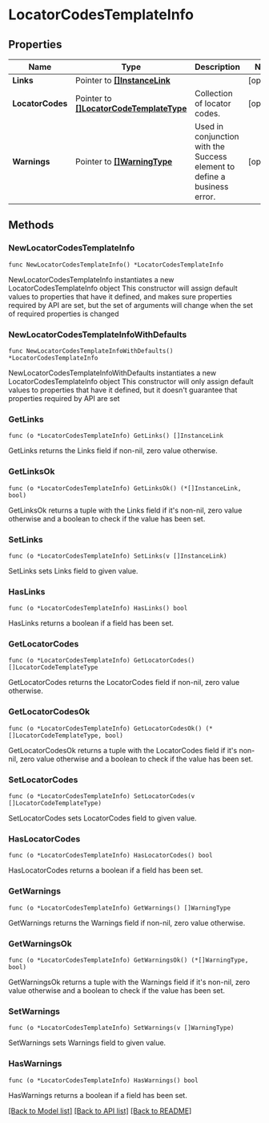 # LocatorCodesTemplateInfo

## Properties

Name | Type | Description | Notes
------------ | ------------- | ------------- | -------------
**Links** | Pointer to [**[]InstanceLink**](InstanceLink.md) |  | [optional] 
**LocatorCodes** | Pointer to [**[]LocatorCodeTemplateType**](LocatorCodeTemplateType.md) | Collection of locator codes. | [optional] 
**Warnings** | Pointer to [**[]WarningType**](WarningType.md) | Used in conjunction with the Success element to define a business error. | [optional] 

## Methods

### NewLocatorCodesTemplateInfo

`func NewLocatorCodesTemplateInfo() *LocatorCodesTemplateInfo`

NewLocatorCodesTemplateInfo instantiates a new LocatorCodesTemplateInfo object
This constructor will assign default values to properties that have it defined,
and makes sure properties required by API are set, but the set of arguments
will change when the set of required properties is changed

### NewLocatorCodesTemplateInfoWithDefaults

`func NewLocatorCodesTemplateInfoWithDefaults() *LocatorCodesTemplateInfo`

NewLocatorCodesTemplateInfoWithDefaults instantiates a new LocatorCodesTemplateInfo object
This constructor will only assign default values to properties that have it defined,
but it doesn't guarantee that properties required by API are set

### GetLinks

`func (o *LocatorCodesTemplateInfo) GetLinks() []InstanceLink`

GetLinks returns the Links field if non-nil, zero value otherwise.

### GetLinksOk

`func (o *LocatorCodesTemplateInfo) GetLinksOk() (*[]InstanceLink, bool)`

GetLinksOk returns a tuple with the Links field if it's non-nil, zero value otherwise
and a boolean to check if the value has been set.

### SetLinks

`func (o *LocatorCodesTemplateInfo) SetLinks(v []InstanceLink)`

SetLinks sets Links field to given value.

### HasLinks

`func (o *LocatorCodesTemplateInfo) HasLinks() bool`

HasLinks returns a boolean if a field has been set.

### GetLocatorCodes

`func (o *LocatorCodesTemplateInfo) GetLocatorCodes() []LocatorCodeTemplateType`

GetLocatorCodes returns the LocatorCodes field if non-nil, zero value otherwise.

### GetLocatorCodesOk

`func (o *LocatorCodesTemplateInfo) GetLocatorCodesOk() (*[]LocatorCodeTemplateType, bool)`

GetLocatorCodesOk returns a tuple with the LocatorCodes field if it's non-nil, zero value otherwise
and a boolean to check if the value has been set.

### SetLocatorCodes

`func (o *LocatorCodesTemplateInfo) SetLocatorCodes(v []LocatorCodeTemplateType)`

SetLocatorCodes sets LocatorCodes field to given value.

### HasLocatorCodes

`func (o *LocatorCodesTemplateInfo) HasLocatorCodes() bool`

HasLocatorCodes returns a boolean if a field has been set.

### GetWarnings

`func (o *LocatorCodesTemplateInfo) GetWarnings() []WarningType`

GetWarnings returns the Warnings field if non-nil, zero value otherwise.

### GetWarningsOk

`func (o *LocatorCodesTemplateInfo) GetWarningsOk() (*[]WarningType, bool)`

GetWarningsOk returns a tuple with the Warnings field if it's non-nil, zero value otherwise
and a boolean to check if the value has been set.

### SetWarnings

`func (o *LocatorCodesTemplateInfo) SetWarnings(v []WarningType)`

SetWarnings sets Warnings field to given value.

### HasWarnings

`func (o *LocatorCodesTemplateInfo) HasWarnings() bool`

HasWarnings returns a boolean if a field has been set.


[[Back to Model list]](../README.md#documentation-for-models) [[Back to API list]](../README.md#documentation-for-api-endpoints) [[Back to README]](../README.md)


